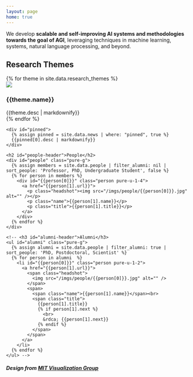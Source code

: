 ```yaml
---
layout: page
home: true
---
```

<p id="mission">
  We develop <strong>scalable and self-improving AI systems and methodologies towards the goal of AGI</strong>, leveraging techniques in machine learning, systems, natural language processing, and beyond.
</p>

<div id="home" class="pure-g">
  <div id="themes" class="pure-u-1 pure-u-md-3-5">
    <h2>Research Themes</h2>
    {% for theme in site.data.research_themes %}
      <div id="theme-{{theme.key}}" class="theme" data-url="{{theme.url}}" data-people="{{theme.people}}">
        <img src="/themes/{{theme.key}}.png" style="max-width: 100%; height: auto; display: block; margin-top: 0;">
        <div class="content">
          <h3>{{theme.name}}</h3>
          {{theme.desc | markdownify}}
        </div>
      </div>
    {% endfor %}
  </div>

  <div class="pure-u-1 pure-u-md-2-5">

    <div id="pinned">
      {% assign pinned = site.data.news | where: "pinned", true %}
      {{pinned[0].desc | markdownify}}
    </div>

    <h2 id="people-header">People</h2>
    <div id="people" class="pure-g">
      {% assign members = site.data.people | filter_alumni: nil | sort_people: 'Professor, PhD, Undergraduate Student', false %}
      {% for person in members %}
        <div id="{{person[0]}}" class="person pure-u-1-4">
          <a href="{{person[1].url}}">
            <p class="headshot"><img src="/imgs/people/{{person[0]}}.jpg" alt="" /></p>
            <p class="name">{{person[1].name}}</p>
            <p class="title">{{person[1].title}}</p>
          </a>
        </div>
      {% endfor %}
    </div>

    <!-- <h3 id="alumni-header">Alumni</h3>
    <ul id="alumni" class="pure-g">
      {% assign alumni = site.data.people | filter_alumni: true | sort_people: 'PhD, Postdoctoral, Scientist' %}
      {% for person in alumni  %}
        <li id="{{person[0]}}" class="person pure-u-1-2">
          <a href="{{person[1].url}}">
            <span class="headshot">
              <img src="/imgs/people/{{person[0]}}.jpg" alt="" />
            </span>
            <span>
              <span class="name">{{person[1].name}}</span><br> 
              <span class="title">
                {{person[1].title}}
                {% if person[1].next %}
                  <br>
                  &rdca; {{person[1].next}}
                {% endif %}
              </span>              
            </span>
          </a>
        </li>
      {% endfor %}
    </ul> -->
  </div>
</div>

<div>
  <h5>Design from <a href="https://vis.csail.mit.edu/">MIT Visualization Group</a></h5>
</div>
